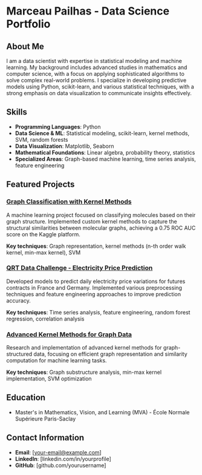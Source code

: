 # Marceau Pailhas - Data Science Portfolio

## About Me

I am a data scientist with expertise in statistical modeling and machine learning. My background includes advanced studies in mathematics and computer science, with a focus on applying sophisticated algorithms to solve complex real-world problems. I specialize in developing predictive models using Python, scikit-learn, and various statistical techniques, with a strong emphasis on data visualization to communicate insights effectively.

## Skills

- **Programming Languages**: Python
- **Data Science & ML**: Statistical modeling, scikit-learn, kernel methods, SVM, random forests
- **Data Visualization**: Matplotlib, Seaborn
- **Mathematical Foundations**: Linear algebra, probability theory, statistics
- **Specialized Areas**: Graph-based machine learning, time series analysis, feature engineering

## Featured Projects

### [Graph Classification with Kernel Methods](Kaggle_Challenge_Marceau_PAILHAS_Antoine_GORCEIX/)

A machine learning project focused on classifying molecules based on their graph structure. Implemented custom kernel methods to capture the structural similarities between molecular graphs, achieving a 0.75 ROC AUC score on the Kaggle platform.

**Key techniques**: Graph representation, kernel methods (n-th order walk kernel, min-max kernel), SVM

### [QRT Data Challenge - Electricity Price Prediction](DataChallenge/)

Developed models to predict daily electricity price variations for futures contracts in France and Germany. Implemented various preprocessing techniques and feature engineering approaches to improve prediction accuracy.

**Key techniques**: Time series analysis, feature engineering, random forest regression, correlation analysis

### [Advanced Kernel Methods for Graph Data](Cours/Kernel%20Methods/Kaggle%20challenge/)

Research and implementation of advanced kernel methods for graph-structured data, focusing on efficient graph representation and similarity computation for machine learning tasks.

**Key techniques**: Graph substructure analysis, min-max kernel implementation, SVM optimization

## Education

- Master's in Mathematics, Vision, and Learning (MVA) - École Normale Supérieure Paris-Saclay

## Contact Information

- **Email**: [your-email@example.com]
- **LinkedIn**: [linkedin.com/in/yourprofile]
- **GitHub**: [github.com/yourusername]

